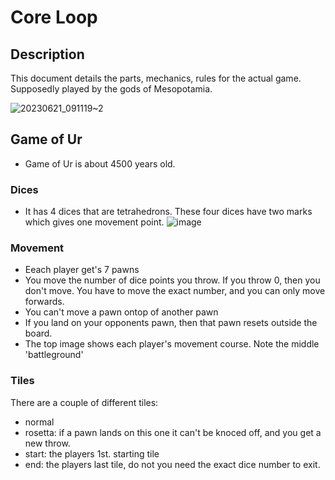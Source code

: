 # Core Loop
## Description
This document details the parts, mechanics, rules for the actual game. Supposedly played by the gods of Mesopotamia.

![20230621_091119~2](https://github.com/fourlastor-jams/libgdx-jam-25/assets/4059636/2efe9c2c-ce65-41cb-86d2-5cd29546f028)

## Game of Ur
* Game of Ur is about 4500 years old.
### Dices
* It has 4 dices that are tetrahedrons. These four dices have two marks which gives one movement point.
![image](https://github.com/fourlastor-jams/libgdx-jam-25/assets/4059636/541e5852-1e89-4f6c-a836-79b08cdfdad6)

### Movement
* Eeach player get's 7 pawns
* You move the number of dice points you throw. If you throw 0, then you don't move. You have to move the exact number, and you can only move forwards.
* You can't move a pawn ontop of another pawn
* If you land on your opponents pawn, then that pawn resets outside the board.
* The top image shows each player's movement course. Note the middle 'battleground'


### Tiles
There are a couple of different tiles:
* normal
* rosetta: if a pawn lands on this one it can't be knoced off, and you get a new throw.
* start: the players 1st. starting tile
* end: the players last tile, do not you need the exact dice number to exit.
